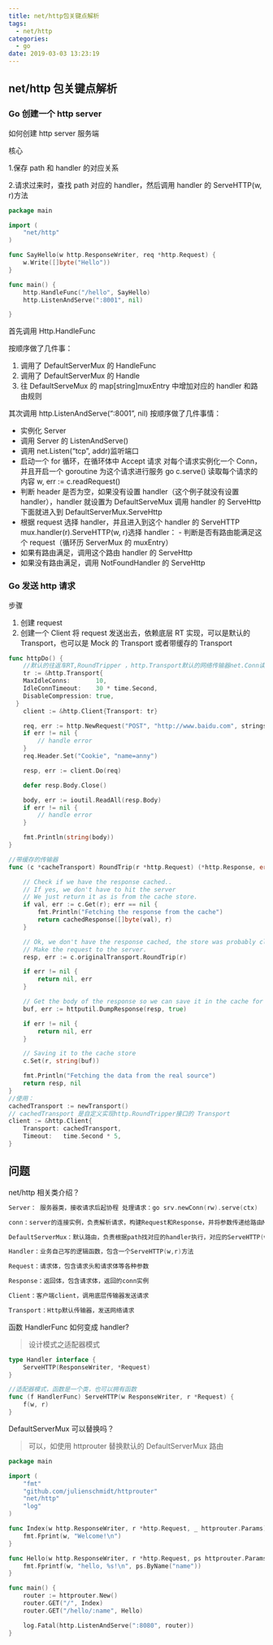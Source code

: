 ```yaml
---
title: net/http包关键点解析
tags:
  - net/http
categories:
  - go
date: 2019-03-03 13:23:19
---
```


## net/http 包关键点解析

### Go 创建一个 http server

如何创建 http server 服务端

核心

1.保存 path 和 handler 的对应关系

2.请求过来时，查找 path 对应的 handler，然后调用 handler 的 ServeHTTP(w, r)方法

```go
package main

import (
    "net/http"
)

func SayHello(w http.ResponseWriter, req *http.Request) {
    w.Write([]byte("Hello"))
}

func main() {
    http.HandleFunc("/hello", SayHello)
    http.ListenAndServe(":8001", nil)

}

```

首先调用 Http.HandleFunc

按顺序做了几件事：

1. 调用了 DefaultServerMux 的 HandleFunc
2. 调用了 DefaultServerMux 的 Handle
3. 往 DefaultServeMux 的 map[string]muxEntry 中增加对应的 handler 和路由规则

其次调用 http.ListenAndServe(“:8001”, nil)
按顺序做了几件事情：

- 实例化 Server
- 调用 Server 的 ListenAndServe()
- 调用 net.Listen(“tcp”, addr)监听端口
- 启动一个 for 循环，在循环体中 Accept 请求
  对每个请求实例化一个 Conn，并且开启一个 goroutine 为这个请求进行服务 go c.serve()
  读取每个请求的内容 w, err := c.readRequest()
- 判断 header 是否为空，如果没有设置 handler（这个例子就没有设置 handler），handler 就设置为 DefaultServeMux 调用 handler 的 ServeHttp
  下面就进入到 DefaultServerMux.ServeHttp
- 根据 request 选择 handler，并且进入到这个 handler 的 ServeHTTP mux.handler(r).ServeHTTP(w, r)选择 handler： - 判断是否有路由能满足这个 request（循环历 ServerMux 的 muxEntry）
- 如果有路由满足，调用这个路由 handler 的 ServeHttp
- 如果没有路由满足，调用 NotFoundHandler 的 ServeHttp

### Go 发送 http 请求

步骤

1. 创建 request
2. 创建一个 Client 将 request 发送出去，依赖底层 RT 实现，可以是默认的 Transport，也可以是 Mock 的 Transport 或者带缓存的 Transport

```go
func httpDo() {
    //默认的往返车RT,RoundTripper ，http.Transport默认的网络传输器net.Conn读写
    tr := &http.Transport{
    MaxIdleConns:       10,
    IdleConnTimeout:    30 * time.Second,
    DisableCompression: true,
  }
    client := &http.Client{Transport: tr}

    req, err := http.NewRequest("POST", "http://www.baidu.com", strings.NewReader("name=cjb"))
    if err != nil {
        // handle error
    }
    req.Header.Set("Cookie", "name=anny")

    resp, err := client.Do(req)

    defer resp.Body.Close()

    body, err := ioutil.ReadAll(resp.Body)
    if err != nil {
        // handle error
    }

    fmt.Println(string(body))
}
```

```go
//带缓存的传输器
func (c *cacheTransport) RoundTrip(r *http.Request) (*http.Response, error) {

    // Check if we have the response cached..
    // If yes, we don't have to hit the server
    // We just return it as is from the cache store.
    if val, err := c.Get(r); err == nil {
        fmt.Println("Fetching the response from the cache")
        return cachedResponse([]byte(val), r)
    }

    // Ok, we don't have the response cached, the store was probably cleared.
    // Make the request to the server.
    resp, err := c.originalTransport.RoundTrip(r)

    if err != nil {
        return nil, err
    }

    // Get the body of the response so we can save it in the cache for the next request.
    buf, err := httputil.DumpResponse(resp, true)

    if err != nil {
        return nil, err
    }

    // Saving it to the cache store
    c.Set(r, string(buf))

    fmt.Println("Fetching the data from the real source")
    return resp, nil
}
//使用：
cachedTransport := newTransport()
// cachedTransport 是自定义实现http.RoundTripper接口的 Transport
client := &http.Client{
    Transport: cachedTransport,
    Timeout:   time.Second * 5,
}

```

## 问题

net/http 相关类介绍？

```go
Server： 服务器类，接收请求后起协程 处理请求：go srv.newConn(rw).serve(ctx)

conn：server的连接实例，负责解析请求，构建Request和Response，并将参数传递给路由Mux处理

DefaultServerMux：默认路由，负责根据path找对应的handler执行，对应的ServeHTTP(w,r)

Handler：业务自己写的逻辑函数，包含一个ServeHTTP(w,r)方法

Request：请求体，包含请求头和请求体等各种参数

Response：返回体，包含请求体，返回的conn实例

Client：客户端client，调用底层传输器发送请求

Transport：Http默认传输器，发送网络请求


```

函数 HandlerFunc 如何变成 handler?

> 设计模式之适配器模式

```go
type Handler interface {
	ServeHTTP(ResponseWriter, *Request)
}

//适配器模式，函数是一个类，也可以拥有函数
func (f HandlerFunc) ServeHTTP(w ResponseWriter, r *Request) {
	f(w, r)
}

```

DefaultServerMux 可以替换吗？

> 可以，如使用 httprouter 替换默认的 DefaultServerMux 路由

```go
package main

import (
    "fmt"
    "github.com/julienschmidt/httprouter"
    "net/http"
    "log"
)

func Index(w http.ResponseWriter, r *http.Request, _ httprouter.Params) {
    fmt.Fprint(w, "Welcome!\n")
}

func Hello(w http.ResponseWriter, r *http.Request, ps httprouter.Params) {
    fmt.Fprintf(w, "hello, %s!\n", ps.ByName("name"))
}

func main() {
    router := httprouter.New()
    router.GET("/", Index)
    router.GET("/hello/:name", Hello)

    log.Fatal(http.ListenAndServe(":8080", router))
}

```
